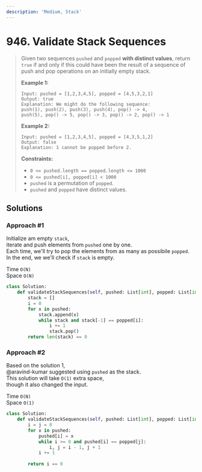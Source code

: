 ```yaml
---
description: 'Medium, Stack'
---
```


# 946. Validate Stack Sequences

> Given two sequences `pushed` and `popped` **with distinct values**, return `true` if and only if this could have been the result of a sequence of push and pop operations on an initially empty stack.
>
> **Example 1:**
>
> ```text
> Input: pushed = [1,2,3,4,5], popped = [4,5,3,2,1]
> Output: true
> Explanation: We might do the following sequence:
> push(1), push(2), push(3), push(4), pop() -> 4,
> push(5), pop() -> 5, pop() -> 3, pop() -> 2, pop() -> 1
> ```
>
> **Example 2:**
>
> ```text
> Input: pushed = [1,2,3,4,5], popped = [4,3,5,1,2]
> Output: false
> Explanation: 1 cannot be popped before 2.
> ```
>
> **Constraints:**
>
> * `0 <= pushed.length == popped.length <= 1000`
> * `0 <= pushed[i], popped[i] < 1000`
> * `pushed` is a permutation of `popped`.
> * `pushed` and `popped` have distinct values.

## Solutions

### Approach \#1

Initialize am empty `stack`,  
iterate and push elements from `pushed` one by one.  
Each time, we'll try to pop the elements from as many as possibile `popped`.  
In the end, we we'll check if `stack` is empty.

Time `O(N)`  
Space `O(N)`

```python
class Solution:
    def validateStackSequences(self, pushed: List[int], popped: List[int]) -> bool:
        stack = []
        i = 0
        for x in pushed:
            stack.append(x)
            while stack and stack[-1] == popped[i]:
                i += 1
                stack.pop()
        return len(stack) == 0
```

### Approach \#2

Based on the solution 1,  
@aravind-kumar suggested using `pushed` as the stack.  
This solution will take `O(1)` extra space,  
though it also changed the input.

Time `O(N)`  
Space `O(1)`

```python
class Solution:
    def validateStackSequences(self, pushed: List[int], popped: List[int]) -> bool:
        i = j = 0
        for x in pushed:
            pushed[i] = x
            while i >= 0 and pushed[i] == popped[j]:
                i, j = i - 1, j + 1
            i += 1
        
        return i == 0
```

